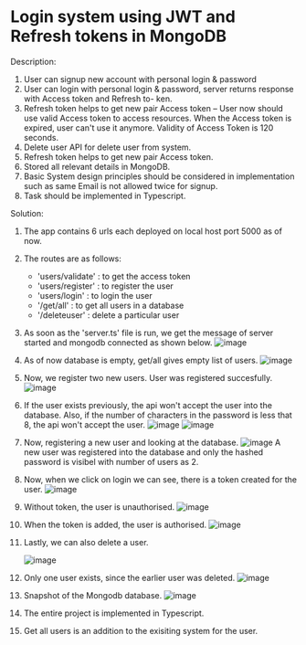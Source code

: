 # Login system using JWT and Refresh tokens in MongoDB

Description:

1. User can signup new account with personal login & password
2. User can login with personal login & password, server returns response with Access token and Refresh to-
ken.
3. Refresh token helps to get new pair Access token – User now should use valid Access token to access resources.
 When the Access token is expired, user can't use it anymore. Validity of Access Token is 120 seconds.
5. Delete user API for delete user from system.
6. Refresh token helps to get new pair Access token.
7. Stored all relevant details in MongoDB.
8. Basic System design principles should be considered in implementation such as same Email is not allowed
twice for signup.
9. Task should be implemented in Typescript.

Solution:
1. The app contains 6 urls each deployed on local host port 5000 as of now.
2. The routes are as follows:
   
      -  'users/validate' : to get the access token
      -  'users/register' : to register the user
      -  'users/login' : to login the user
      -  '/get/all' : to get all users in a database
      - '/deleteuser' : delete a particular user
3. As soon as the 'server.ts' file is run, we get the message of server started and mongodb connected as shown below.
   ![image](https://github.com/sruShiva/Utopia_task1/assets/91767610/2ea7d769-5e78-4ed2-bc75-946ba84d9158)
4. As of now database is empty, get/all gives empty list of users.
   ![image](https://github.com/sruShiva/Utopia_task1/assets/91767610/78896b73-6a55-4923-834c-1a5a35c112bb)
5. Now, we register two new users. User was registered succesfully.
   ![image](https://github.com/sruShiva/Utopia_task1/assets/91767610/d4b873c6-7beb-4a81-9033-3b122ba935dd)
6. If the user exists previously, the api won't accept the user into the database. Also, if the number of characters in the password is less that 8, the api won't accept the user.
   ![image](https://github.com/sruShiva/Utopia_task1/assets/91767610/73a24d5b-e344-435c-8dfb-9954c121ab84)
   ![image](https://github.com/sruShiva/Utopia_task1/assets/91767610/3eebcb4a-ada6-41d4-a34f-7e05d842cb5e)
7. Now, registering a new user and looking at the database.
   ![image](https://github.com/sruShiva/Utopia_task1/assets/91767610/8487d741-6e05-4794-9915-a96106a987bf)
   A new user was registered into the database and only the hashed password is visibel with number of users as 2.
8. Now, when we click on login we can see, there is a token created for the user.
  ![image](https://github.com/sruShiva/Utopia_task1/assets/91767610/19bae07c-cb73-4849-b365-5118b6084f1b)
9. Without token, the user is unauthorised.
   ![image](https://github.com/sruShiva/Utopia_task1/assets/91767610/d686f35f-01fd-46d9-92f9-79a91e7f4a58)
10. When the token is added, the user is authorised.
    ![image](https://github.com/sruShiva/Utopia_task1/assets/91767610/67b814eb-faab-44df-b5fa-645cd7f74f03)
11. Lastly, we can also delete a user.

    ![image](https://github.com/sruShiva/Utopia_task1/assets/91767610/82a9f252-adb4-4a35-a623-421705d34045)
13. Only one user exists, since the earlier user was deleted.
    ![image](https://github.com/sruShiva/Utopia_task1/assets/91767610/be415663-65ae-4e61-9ffe-cdbcfe6bdcb5)
14. Snapshot of the Mongodb database.
    ![image](https://github.com/sruShiva/Utopia_task1/assets/91767610/2fd8d56f-5744-40ae-a4c2-3c8aeed8f8c1)
15. The entire project is implemented in Typescript.
16. Get all users is an addition to the exisiting system for the user.









   


   

   

